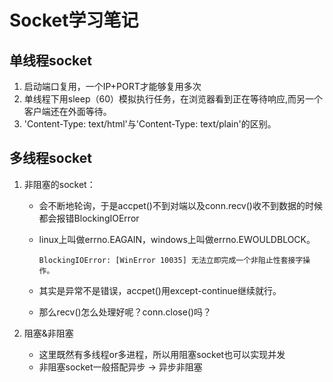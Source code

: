 # Socket学习笔记

## 单线程socket
1. 启动端口复用，一个IP+PORT才能够复用多次
2. 单线程下用sleep（60）模拟执行任务，在浏览器看到正在等待响应,而另一个客户端还在外面等待。
3. 'Content-Type: text/html'与'Content-Type: text/plain'的区别。

## 多线程socket
1. 非阻塞的socket：

    * 会不断地轮询，于是accpet()不到对端以及conn.recv()收不到数据的时候都会报错BlockingIOError
    * linux上叫做errno.EAGAIN，windows上叫做errno.EWOULDBLOCK。

        `BlockingIOError: [WinError 10035] 无法立即完成一个非阻止性套接字操作。`
    
    * 其实是异常不是错误，accpet()用except-continue继续就行。
    * 那么recv()怎么处理好呢？conn.close()吗？

2. 阻塞&非阻塞

    * 这里既然有多线程or多进程，所以用阻塞socket也可以实现并发
    * 非阻塞socket一般搭配异步 -> 异步非阻塞 
    
    
